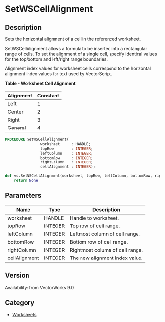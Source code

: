 # SetWSCellAlignment

## Description
Sets the horizontal alignment of a cell in the referenced worksheet.

SetWSCellAlignment allows a formula to be inserted into a rectangular range of cells. To set the alignment of a single cell, specify identical values for the top/bottom and left/right range boundaries.

Alignment index values for worksheet cells correspond to the horizontal alignment index values for text used by VectorScript.

**Table - Worksheet Cell Alignment**

| Alignment | Constant |
|-----------|----------|
| Left      | 1        |
| Center    | 2        |
| Right     | 3        |
| General   | 4        |

```pascal
PROCEDURE SetWSCellAlignment(
				worksheet     : HANDLE;
				topRow        : INTEGER;
				leftColumn    : INTEGER;
				bottomRow     : INTEGER;
				rightColumn   : INTEGER;
				cellAlignment : INTEGER);
```

```python
def vs.SetWSCellAlignment(worksheet, topRow, leftColumn, bottomRow, rightColumn, cellAlignment):
    return None
```

## Parameters
|Name|Type|Description|
|---|---|---|
|worksheet|HANDLE|Handle to worksheet.|
|topRow|INTEGER|Top row of cell range.|
|leftColumn|INTEGER|Leftmost column of cell range.|
|bottomRow|INTEGER|Bottom row of cell range.|
|rightColumn|INTEGER|Rightmost column of cell range.|
|cellAlignment|INTEGER|The new alignment index value.|

## Version
Availability: from VectorWorks 9.0

## Category
* [Worksheets](../Categories/Worksheets.md)
